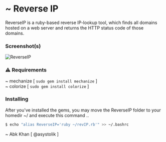 # ~ Reverse IP

ReverseIP is a ruby-based reverse IP-lookup tool, which finds all domains hosted on a web server and returns the HTTP status code of those domains.

### Screenshot(s)
[Old Pic]:(http://s18.postimg.org/t25lck4jd/Rev_IPUpdated.png)
![ReverseIP](http://i.imgur.com/NY4vlM4.png)

### ⚠️ Requirements

~ mechanize  [ `sudo gem install mechanize` ]  
\~ colorize [ `sudo gem install colorize` ]

### Installing

After you've installed the gems, you may move the ReverseIP folder to your homedir ~/ and execute this command ..
```sh
$ echo "alias ReverseIP='ruby ~/revIP.rb'" >> ~/.bashrc
```

~ Abk Khan [ @asystolik ]
